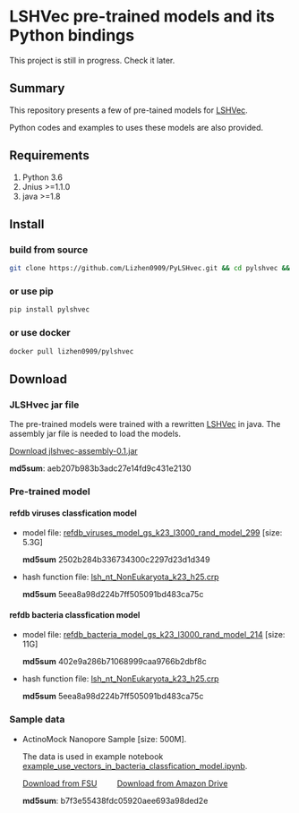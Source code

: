 
# LSHVec pre-trained models and its Python bindings 

This project is still in progress. Check it later.

## Summary

This repository presents a few of pre-tained models for [LSHVec](https://github.com/Lizhen0909/LSHVec). 

Python codes and examples to uses these models are also provided. 

## Requirements

1. Python 3.6
2. Jnius >=1.1.0
3. java >=1.8

## Install

### build from source
```bash
git clone https://github.com/Lizhen0909/PyLSHvec.git && cd pylshvec && python setup.py install
```

### or use pip
```bash
pip install pylshvec
```

### or use docker
```bash
docker pull lizhen0909/pylshvec
```



## Download 

### JLSHvec jar file
  The pre-trained models were trained with a rewritten  [LSHVec](https://github.com/Lizhen0909/LSHVec) in java. 
  The assembly jar file is needed to load the models.

  [Download jlshvec-assembly-0.1.jar](https://www.amazon.com/clouddrive/share/4NiogpuW1lzBMyGmMlkrDbjhSMYpQgWjW5GUcKFR7Q6)
  
  **md5sum**: aeb207b983b3adc27e14fd9c431e2130



### Pre-trained model

#### refdb viruses classfication model

* model file: [refdb_viruses_model_gs_k23_l3000_rand_model_299](https://www.amazon.com/clouddrive/share/RmoJ1lduzlqstAJFnKg0aAlx82AyCjnzKncfGjQIQMg) [size: 5.3G]

  **md5sum** 2502b284b336734300c2297d23d1d349 

* hash function file: [lsh_nt_NonEukaryota_k23_h25.crp](https://www.amazon.com/clouddrive/share/6ZNvMXMy30b4vc0RYNVG1lbf1ih8WgpoQ9w4lX91IXy)

  **md5sum** 5eea8a98d224b7ff505091bd483ca75c 

#### refdb bacteria classfication model

* model file: [refdb_bacteria_model_gs_k23_l3000_rand_model_214](https://www.amazon.com/clouddrive/share/LoXz6k229SwYuElPTHvu0SSJOq56nJenvBbOTGVeb9a) [size: 11G]

  **md5sum** 402e9a286b71068999caa9766b2dbf8c 

* hash function file: [lsh_nt_NonEukaryota_k23_h25.crp](https://www.amazon.com/clouddrive/share/6ZNvMXMy30b4vc0RYNVG1lbf1ih8WgpoQ9w4lX91IXy)

  **md5sum** 5eea8a98d224b7ff505091bd483ca75c 

### Sample data

* ActinoMock Nanopore Sample [size: 500M].

  The data is used in example notebook [example_use_vectors_in_bacteria_classfication_model.ipynb](notebook/example_use_vectors_in_bacteria_classfication_model.ipynb).
  
  [Download from FSU](http://ww2.cs.fsu.edu/~lshi/ActinoMock_Nanopore.seq.gz)
  &emsp;&emsp;
  [Download from Amazon Drive](https://www.amazon.com/clouddrive/share/eTIKYVLckXUCMnMQSpO8TCqZOwekmBrx23ZhMa3XO8d)
  
  **md5sum**: b7f3e55438fdc05920aee693a98ded2e


